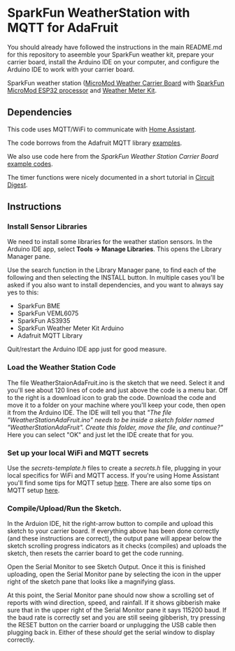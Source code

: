 # SparkFun WeatherStation with MQTT for AdaFruit

You should already have followed the instructions in the main README.md
for this repository to aseemble your SparkFun weather kit, prepare
your carrier board, install the Arduino IDE on your computer, and
configure the Arduino IDE to work with your carrier board.

SparkFun weather station
([MicroMod Weather Carrier Board](https://www.sparkfun.com/products/16794)
with
[SparkFun MicroMod ESP32 processor](https://www.sparkfun.com/products/16781)
and
[Weather Meter Kit](https://www.sparkfun.com/products/15901).

## Dependencies

This code uses MQTT/WiFi to communicate with
[Home Assistant](https://www.home-assistant.io/). 

The code borrows from the
Adafruit MQTT library
[examples](https://github.com/adafruit/Adafruit_MQTT_Library/tree/master/examples/adafruitio_secure_esp32).

We also use code here from the *SparkFun Weather Station Carrier Board*
[example codes](https://github.com/sparkfun/MicroMod_Weather_Carrier_Board/).

The timer functions were nicely documented in a short tutorial in
[Circuit Digest](https://circuitdigest.com/microcontroller-projects/esp32-timers-and-timer-interrupts).

## Instructions

### Install Sensor Libraries

We need to install some libraries for the weather station sensors.
In the Arduino IDE app, select **Tools -> Manage Libraries**.
This opens the Library Manager pane.

Use the search function in the Library Manager pane, to find
each of the following and then selecting the INSTALL button.
In multiple cases you'll be asked if you also want to install
dependencies, and you want to always say yes to this:
* SparkFun BME
* SparkFun VEML6075
* SparkFun AS3935
* SparkFun Weather Meter Kit Arduino
* Adafruit MQTT Library

Quit/restart the Arduino IDE app just for good measure.

### Load the Weather Station Code

The file WeatherStaionAdaFruit.ino is the sketch that we need. Select it and you'll
see about 120 lines of code and just above the code is a menu bar. Off to the
right is a download icon to grab the code. Download the code and move it to
a folder on your machine where you'll keep your code, then open it from
the Arduino IDE. The IDE will tell you that
*"The file "WeatherStationAdaFruit.ino" needs to be inside a sketch
folder named "WeatherStationAdaFruit".  Create this folder, move the file,
and continue?"*
Here you can select "OK" and just let the IDE create that for you.

### Set up your local WiFi and MQTT secrets

Use the *secrets-template.h* files to create a *secrets.h* file,
plugging in your local specifics for WiFi and MQTT access. If you're
using Home Assistant you'll find some tips for MQTT setup 
[here](https://github.com/cecat/UtilityWatchMQTT/tree/main/HASS).
There are also some tips on MQTT setup 
[here](https://github.com/cecat/Lake-Watch).

### Compile/Upload/Run the Sketch.

In the Arduion IDE, hit the right-arrow button to compile and upload this
sketch to your carrier board. If everything above has been done correctly
(and these instructions are correct), the output pane will appear below
the sketch scrolling progress indicators as it checks (compiles) and
uploads the sketch, then resets the carrier board to get the code running. 

Open the Serial Monitor to see Sketch Output. Once it this is finished
uploading, open the Serial Monitor pane by selecting the icon in the
upper right of the sketch pane that looks like a magnifying glass.

At this point, the Serial Monitor pane should now show a scrolling
set of reports with wind direction, speed, and rainfall.  If it shows
gibberish make sure that in the upper right of the Serial Monitor pane
it says 115200 baud.  If the baud rate is correctly set and you are
still seeing gibberish, try pressing the RESET button on the carrier board
or unplugging the USB cable then plugging back in.  Either of these
*should* get the serial window to display correctly.

